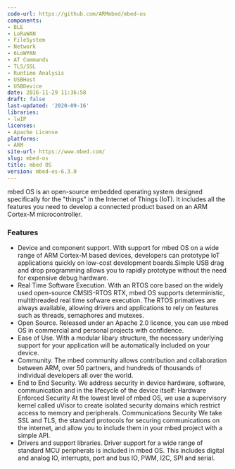 ```yaml
---
code-url: https://github.com/ARMmbed/mbed-os
components:
- BLE
- LoRaWAN
- FileSystem
- Network
- 6LoWPAN
- AT Commands
- TLS/SSL
- Runtime Analysis
- USBHost
- USBDevice
date: 2016-11-29 11:36:58
draft: false
last-updated: '2020-09-16'
libraries:
- lwIP
licenses:
- Apache License
platforms:
- ARM
site-url: https://www.mbed.com/
slug: mbed-os
title: mbed OS
version: mbed-os-6.3.0
---
```

mbed OS is an open-source embedded operating system designed specifically for the "things" in the Internet of Things (IoT). It includes all the features you need to develop a connected product based on an ARM Cortex-M microcontroller.

<!--more-->

### Features
- Device and component support. With support for mbed OS on a wide range of ARM Cortex-M based devices, developers can prototype IoT applications quickly on low-cost development boards.Simple USB drag and drop programming allows you to rapidly prototype without the need for expensive debug hardware.
- Real Time Software Execution. With an RTOS core based on the widely used open-source CMSIS-RTOS RTX, mbed OS supports deterministic, multithreaded real time sofware execution. The RTOS primatives are always available, allowing drivers and applications to rely on features such as threads, semaphores and mutexes.
- Open Source. Released under an Apache 2.0 licence, you can use mbed OS in commercial and personal projects with confidence.
- Ease of Use. With a modular libary structure, the necessary underlying support for your application will be automatically included on your device.
- Community. The mbed community allows contribution and collaboration between ARM, over 50 partners, and hundreds of thousands of individual developers all over the world.
- End to End Security. We address security in device hardware, software, communication and in the lifecycle of the device itself: Hardware Enforced Security At the lowest level of mbed OS, we use a supervisory kernel called uVisor to create isolated security domains which restrict access to memory and peripherals. Communications Security We take SSL and TLS, the standard protocols for securing communications on the internet, and allow you to include them in your mbed project with a simple API.
- Drivers and support libraries. Driver support for a wide range of standard MCU peripherals is included in mbed OS. This includes digital and analog IO, interrupts, port and bus IO, PWM, I2C, SPI and serial.


